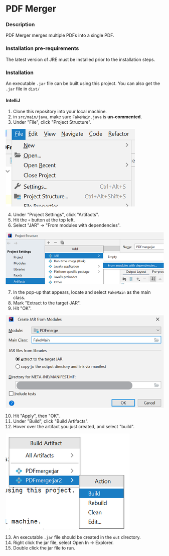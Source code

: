 # PDF Merger

### Description
PDF Merger merges multiple PDFs into a single PDF.

### Installation pre-requirements
The latest version of JRE must be installed prior to the installation steps.

### Installation
An executable `.jar` file can be built using this project. You can also get the `.jar` file in `dist/`

#### IntelliJ
1. Clone this repository into your local machine.
2. in `src/main/java`, make sure `FakeMain.java` is **un-commented**.
3. Under "File", click "Project Structure".

![img.png](img.png)

4. Under "Project Settings", click "Artifacts".
5. Hit the `+` button at the top left.
6. Select "JAR" -> "From modules with dependencies".

![img_3.png](img_3.png)

7. In the pop-up that appears, locate and select `FakeMain` as the main class.
8. Mark "Extract to the target JAR".
9. Hit "OK".

![img_1.png](img_1.png)

10. Hit "Apply", then "OK".
11. Under "Build", click "Build Artifacts".
12. Hover over the artifact you just created, and select "build".

![img_2.png](img_2.png)

13. An executable `.jar` file should be created in the `out` directory.
14. Right click the jar file, select Open In -> Explorer.
15. Double click the jar file to run.
